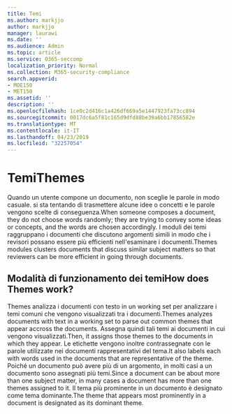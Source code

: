 ```yaml
---
title: Temi
ms.author: markjjo
author: markjjo
manager: laurawi
ms.date: ''
ms.audience: Admin
ms.topic: article
ms.service: O365-seccomp
localization_priority: Normal
ms.collection: M365-security-compliance
search.appverid:
- MOE150
- MET150
ms.assetid: ''
description: ''
ms.openlocfilehash: 1ce0c2d416c1a426df669a5e1447923fa73cc894
ms.sourcegitcommit: 0017dc6a5f81c165d9dfd88be39a6bb17856582e
ms.translationtype: MT
ms.contentlocale: it-IT
ms.lasthandoff: 04/23/2019
ms.locfileid: "32257054"
---
```

# <a name="themes"></a><span data-ttu-id="50925-102">Temi</span><span class="sxs-lookup"><span data-stu-id="50925-102">Themes</span></span>

<span data-ttu-id="50925-103">Quando un utente compone un documento, non sceglie le parole in modo casuale. si sta tentando di trasmettere alcune idee o concetti e le parole vengono scelte di conseguenza.</span><span class="sxs-lookup"><span data-stu-id="50925-103">When someone composes a document, they do not choose words randomly; they are trying to convey some ideas or concepts, and the words are chosen accordingly.</span></span> <span data-ttu-id="50925-104">I moduli dei temi raggruppano i documenti che discutono argomenti simili in modo che i revisori possano essere più efficienti nell'esaminare i documenti.</span><span class="sxs-lookup"><span data-stu-id="50925-104">Themes modules clusters documents that discuss similar subject matters so that reviewers can be more efficient in going through documents.</span></span>

## <a name="how-does-themes-work"></a><span data-ttu-id="50925-105">Modalità di funzionamento dei temi</span><span class="sxs-lookup"><span data-stu-id="50925-105">How does Themes work?</span></span>

<span data-ttu-id="50925-106">Themes analizza i documenti con testo in un working set per analizzare i temi comuni che vengono visualizzati tra i documenti.</span><span class="sxs-lookup"><span data-stu-id="50925-106">Themes analyzes documents with text in a working set to parse out common themes that appear accross the documents.</span></span> <span data-ttu-id="50925-107">Assegna quindi tali temi ai documenti in cui vengono visualizzati.</span><span class="sxs-lookup"><span data-stu-id="50925-107">Then, it assigns those themes to the documents in which they appear.</span></span> <span data-ttu-id="50925-108">Le etichette vengono inoltre contrassegnate con le parole utilizzate nei documenti rappresentativi del tema.</span><span class="sxs-lookup"><span data-stu-id="50925-108">It also labels each with words used in the documents that are representative of the theme.</span></span> <span data-ttu-id="50925-109">Poiché un documento può avere più di un argomento, in molti casi a un documento sono assegnati più temi.</span><span class="sxs-lookup"><span data-stu-id="50925-109">Since a document can be about more than one subject matter, in many cases a document has more than one themes assigned to it.</span></span> <span data-ttu-id="50925-110">Il tema più prominente in un documento è designato come tema dominante.</span><span class="sxs-lookup"><span data-stu-id="50925-110">The theme that appears most prominently in a document is designated as its dominant theme.</span></span>